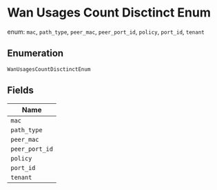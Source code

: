 
# Wan Usages Count Disctinct Enum

enum: `mac`, `path_type`, `peer_mac`, `peer_port_id`, `policy`, `port_id`, `tenant`

## Enumeration

`WanUsagesCountDisctinctEnum`

## Fields

| Name |
|  --- |
| `mac` |
| `path_type` |
| `peer_mac` |
| `peer_port_id` |
| `policy` |
| `port_id` |
| `tenant` |

